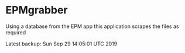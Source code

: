 # EPMgrabber
Using a database from the EPM app this application scrapes the files as required


Latest backup: Sun Sep 29 14:05:01 UTC 2019
